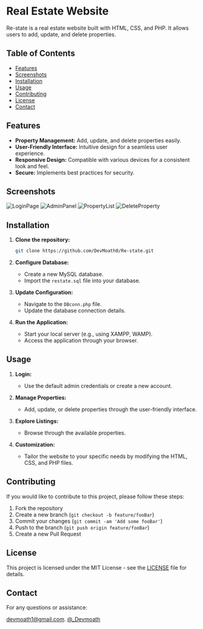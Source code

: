 #  Real Estate Website

Re-state is a real estate website built with HTML, CSS, and PHP. It allows users to add, update, and delete properties.

## Table of Contents

- [Features](#features)
- [Screenshots](#Screenshots)
- [Installation](#installation)
- [Usage](#usage)
- [Contributing](#contributing)
- [License](#license)
- [Contact](#Contact)

## Features

- **Property Management:** Add, update, and delete properties easily.
- **User-Friendly Interface:** Intuitive design for a seamless user experience.
- **Responsive Design:** Compatible with various devices for a consistent look and feel.
- **Secure:** Implements best practices for security.

## Screenshots
![LoginPage](https://github.com/DevMoath0/Re-state/assets/109462109/dfa0cfc1-896f-4cff-8739-8e6898452a3b)
![AdminPanel](https://github.com/1DevNawaf/BMI-Calculator/assets/109462109/a4e830a6-9f19-4fbf-b2b7-f5834adf1b1b)
![PropertyList](https://github.com/1DevNawaf/BMI-Calculator/assets/109462109/6c87aa1a-c114-411a-8ff7-0d6c8f3fc89d)
![DeleteProperty](https://github.com/1DevNawaf/BMI-Calculator/assets/109462109/1711c9c1-f139-4163-bf46-b96d104db0b5)

## Installation

1. **Clone the repository:**

    ```bash
    git clone https://github.com/DevMoath0/Re-state.git
    ```

2. **Configure Database:**

    - Create a new MySQL database.
    - Import the `restate.sql` file into your database.

3. **Update Configuration:**

    - Navigate to the `DBconn.php` file.
    - Update the database connection details.

4. **Run the Application:**

    - Start your local server (e.g., using XAMPP, WAMP).
    - Access the application through your browser.

## Usage

1. **Login:**

    - Use the default admin credentials or create a new account.

2. **Manage Properties:**

    - Add, update, or delete properties through the user-friendly interface.

3. **Explore Listings:**

    - Browse through the available properties.

4. **Customization:**

    - Tailor the website to your specific needs by modifying the HTML, CSS, and PHP files.

## Contributing

If you would like to contribute to this project, please follow these steps:

1. Fork the repository
2. Create a new branch (`git checkout -b feature/fooBar`)
3. Commit your changes (`git commit -am 'Add some fooBar'`)
4. Push to the branch (`git push origin feature/fooBar`)
5. Create a new Pull Request

## License

This project is licensed under the MIT License - see the [LICENSE](LICENSE) file for details.

## Contact
For any questions or assistance:

[devmoath1@gmail.com](mailto:devmoath1@gmail.com).
[@_Devmoath](https://twitter.com/_DevMoath)

